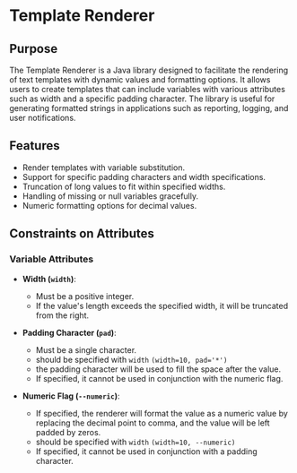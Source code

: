 # Template Renderer

## Purpose

The Template Renderer is a Java library designed to facilitate the rendering of text templates with dynamic values and formatting options.
It allows users to create templates that can include variables with various attributes such as width and a specific padding character.
The library is useful for generating formatted strings in applications such as reporting, logging, and user notifications.

## Features

- Render templates with variable substitution.
- Support for specific padding characters and width specifications.
- Truncation of long values to fit within specified widths.
- Handling of missing or null variables gracefully.
- Numeric formatting options for decimal values.

## Constraints on Attributes

### Variable Attributes

- **Width (`width`)**:
  - Must be a positive integer.
  - If the value's length exceeds the specified width, it will be truncated from the right.

- **Padding Character (`pad`)**:
  - Must be a single character.
  - should be specified with `width` `(width=10, pad='*')`
  - the padding character will be used to fill the space after the value.
  - If specified, it cannot be used in conjunction with the numeric flag.

- **Numeric Flag (`--numeric`)**:
  - If specified, the renderer will format the value as a numeric value by replacing the decimal point to comma, and the value will be left padded by zeros.
  - should be specified with `width` `(width=10, --numeric)`
  - If specified, it cannot be used in conjunction with a padding character.
